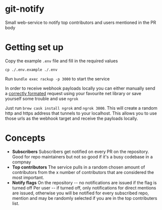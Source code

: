 # git-notify

Small web-service to notify top contributors and users mentioned in the PR body

# Getting set up

Copy the example `.env` file and fill in the required values

`cp ./.env.example ./.env`

Run `bundle exec rackup -p 3000` to start the service

In order to receive webhook payloads locally you can either manually send a [correctly
formated](https://developer.github.com/v3/activity/events/types/#pullrequestevent)
request using your favourite net library or save yourself some trouble and use
`ngrok`

Just run `brew cask install ngrok` and `ngrok 3000`. This will create a random
http and https address that tunnels to your localhost. This allows you to use
those urls as the webhook target and receive the payloads locally.

# Concepts

 * **Subscribers**
   Subscribers get notified on every PR on the repository. Good for repo maintainers
   but not so good if it's a busy codebase in a compnay
 * **Top contributors**
   The service pulls in a random chosen amount of contributors from the x number of
   contributors that are considered the most important.
 * **Notify flags**
   On the repository -- no notifications are issued if the flag is turned off
   Per user -- if turned off, only notifications for direct mentions are issued,
   otherwise you will be notified for every subscribed repo, mention and may be
   randomly selected if you are in the top contributers list.
